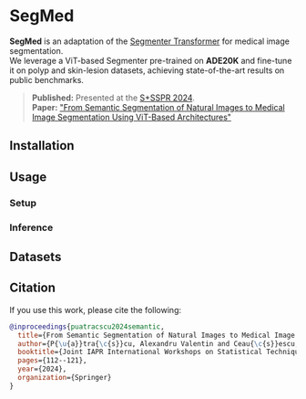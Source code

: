# SegMed

**SegMed** is an adaptation of the [Segmenter Transformer](https://github.com/rstrudel/segmenter) for medical image segmentation.  
We leverage a ViT-based Segmenter pre-trained on **ADE20K** and fine-tune it on polyp and skin-lesion datasets, achieving state-of-the-art results on public benchmarks.

> **Published:** Presented at the [S+SSPR 2024](https://sites.google.com/view/s-sspr-2024).  
> **Paper:** ["From Semantic Segmentation of Natural Images to Medical Image Segmentation Using ViT-Based Architectures"](https://doi.org/10.1007/978-3-031-80507-3_12)

## Installation

## Usage

### Setup
### Inference

## Datasets

## Citation

If you use this work, please cite the following:

```bibtex
@inproceedings{puatracscu2024semantic,
  title={From Semantic Segmentation of Natural Images to Medical Image Segmentation Using ViT-Based Architectures},
  author={P{\u{a}}tra{\c{s}}cu, Alexandru Valentin and Ceau{\c{s}}escu, Ciprian-Mihai and Alexe, Bogdan},
  booktitle={Joint IAPR International Workshops on Statistical Techniques in Pattern Recognition (SPR) and Structural and Syntactic Pattern Recognition (SSPR)},
  pages={112--121},
  year={2024},
  organization={Springer}
}
```
